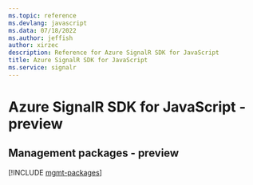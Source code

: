 ```yaml
---
ms.topic: reference
ms.devlang: javascript
ms.data: 07/18/2022
ms.author: jeffish
author: xirzec
description: Reference for Azure SignalR SDK for JavaScript
title: Azure SignalR SDK for JavaScript
ms.service: signalr
---
```

# Azure SignalR SDK for JavaScript - preview

## Management packages - preview
[!INCLUDE [mgmt-packages](signalr-mgmt-index.md)]
